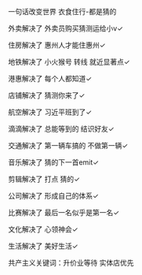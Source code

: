 一句话改变世界 衣食住行-都是猜的

外卖解决了 外卖员购买猜测运给小v✓

住房解决了 惠州人才能住惠州✓

地铁解决了 小火猴号 转线 就近显著点✓

港惠解决了 每个人都知道✓

店铺解决了 猜测你来了✓

航空解决了 习近平班到了✓

滴滴解决了 总能等到的 结识好友✓

交通解决了 第一辆车搞的 不做第一辆✓

音乐解决了 猜的下一首emit✓

剪辑解决了 打点 猜的✓

公司解决了 形成自己的体系✓

比赛解决了 最后一名似乎是第一名✓

文化解决了 心领神会✓

生活解决了 美好生活✓

共产主义关键词：升价业等待 实体店优先





